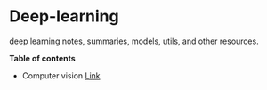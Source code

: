 # Deep-learning
deep learning notes, summaries, models, utils, and other resources.


__Table of contents__
- Computer vision [Link](https://github.com/Sean-Toroghi/Deep-learning/tree/main/ComputerVision)
